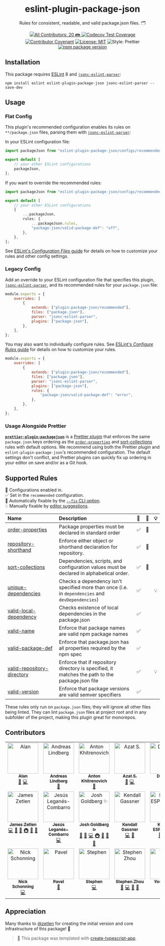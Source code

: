 <h1 align="center">eslint-plugin-package-json</h1>

<p align="center">Rules for consistent, readable, and valid package.json files. 🗂️</p>

<p align="center">
	<a href="#contributors" target="_blank">
<!-- prettier-ignore-start -->
<!-- ALL-CONTRIBUTORS-BADGE:START - Do not remove or modify this section -->
<img alt="All Contributors: 20 👪" src="https://img.shields.io/badge/all_contributors-20_👪-21bb42.svg" />
<!-- ALL-CONTRIBUTORS-BADGE:END -->
<!-- prettier-ignore-end -->
</a>
	<a href="https://codecov.io/gh/JoshuaKGoldberg/eslint-plugin-package-json" target="_blank"><img alt="Codecov Test Coverage" src="https://codecov.io/gh/JoshuaKGoldberg/eslint-plugin-package-json/branch/main/graph/badge.svg"/></a>
	<a href="https://github.com/JoshuaKGoldberg/eslint-plugin-package-json/blob/main/.github/CODE_OF_CONDUCT.md" target="_blank"><img alt="Contributor Covenant" src="https://img.shields.io/badge/code_of_conduct-enforced-21bb42" /></a>
	<a href="https://github.com/JoshuaKGoldberg/eslint-plugin-package-json/blob/main/LICENSE.md" target="_blank"><img alt="License: MIT" src="https://img.shields.io/github/license/JoshuaKGoldberg/eslint-plugin-package-json?color=21bb42"></a>
	<img alt="Style: Prettier" src="https://img.shields.io/badge/style-prettier-21bb42.svg" />
	<a href="https://www.npmjs.com/package/eslint-plugin-package-json"><img alt="npm package version" src="https://img.shields.io/npm/v/eslint-plugin-package-json?color=21bb42" /></a>
</p>

## Installation

This package requires [ESLint](http://eslint.org) 8 and [`jsonc-eslint-parser`](https://github.com/ota-meshi/jsonc-eslint-parser):

```shell
npm install eslint eslint-plugin-package-json jsonc-eslint-parser --save-dev
```

## Usage

### Flat Config

This plugin's recommended configuration enables its rules on `**/package.json` files, parsing them with [`jsonc-eslint-parser`](https://github.com/ota-meshi/jsonc-eslint-parser):

In your ESLint configuration file:

```ts
import packageJson from "eslint-plugin-package-json/configs/recommended";

export default [
	// your other ESLint configurations
	packageJson,
];
```

If you want to override the recommended rules:

```ts
import packageJson from "eslint-plugin-package-json/configs/recommended";

export default [
	// your other ESLint configurations
	{
		...packageJson,
		rules: {
			...packageJson.rules,
			"package-json/valid-package-def": "off",
		},
	},
];
```

See [ESLint's _Configuration Files_ guide](https://eslint.org/docs/latest/use/configure/configuration-files-new) for details on how to customize your rules and other config settings.

### Legacy Config

Add an override to your ESLint configuration file that specifies this plugin, [`jsonc-eslint-parser`](https://github.com/ota-meshi/jsonc-eslint-parser), and its recommended rules for your `package.json` file:

```js
module.exports = {
	overrides: [
		{
			extends: ["plugin:package-json/recommended"],
			files: ["package.json"],
			parser: "jsonc-eslint-parser",
			plugins: ["package-json"],
		},
	],
};
```

You may also want to individually configure rules.
See [ESLint's _Configure Rules_ guide](https://eslint.org/docs/latest/use/configure/rules) for details on how to customize your rules.

```js
module.exports = {
	overrides: [
		{
			extends: ["plugin:package-json/recommended"],
			files: ["package.json"],
			parser: "jsonc-eslint-parser",
			plugins: ["package-json"],
			rules: {
				"package-json/valid-package-def": "error",
			},
		},
	],
};
```

### Usage Alongside Prettier

**[`prettier-plugin-packagejson`](https://github.com/matzkoh/prettier-plugin-packagejson)** is a [Prettier plugin](https://prettier.io/docs/en/plugins) that enforces the same `package.json` keys ordering as the [`order-properties`](docs/rules/order-properties.md) and [sort-collections](docs/rules/sort-collections.md) rules with default options.
We recommend using both the Prettier plugin and `eslint-plugin-package-json`'s recommended configuration.
The default settings don't conflict, and Prettier plugins can quickly fix up ordering in your editor on save and/or as a Git hook.

## Supported Rules

<!-- prettier-ignore-start -->
<!-- begin auto-generated rules list -->

💼 Configurations enabled in.\
✅ Set in the `recommended` configuration.\
🔧 Automatically fixable by the [`--fix` CLI option](https://eslint.org/docs/user-guide/command-line-interface#--fix).\
💡 Manually fixable by [editor suggestions](https://eslint.org/docs/latest/use/core-concepts#rule-suggestions).

| Name                                                                   | Description                                                                                       | 💼 | 🔧 | 💡 |
| :--------------------------------------------------------------------- | :------------------------------------------------------------------------------------------------ | :- | :- | :- |
| [order-properties](docs/rules/order-properties.md)                     | Package properties must be declared in standard order                                             | ✅  | 🔧 |    |
| [repository-shorthand](docs/rules/repository-shorthand.md)             | Enforce either object or shorthand declaration for repository.                                    | ✅  | 🔧 |    |
| [sort-collections](docs/rules/sort-collections.md)                     | Dependencies, scripts, and configuration values must be declared in alphabetical order.           | ✅  | 🔧 |    |
| [unique-dependencies](docs/rules/unique-dependencies.md)               | Checks a dependency isn't specified more than once (i.e. in `dependencies` and `devDependencies`) | ✅  |    | 💡 |
| [valid-local-dependency](docs/rules/valid-local-dependency.md)         | Checks existence of local dependencies in the package.json                                        | ✅  |    |    |
| [valid-name](docs/rules/valid-name.md)                                 | Enforce that package names are valid npm package names                                            | ✅  |    |    |
| [valid-package-def](docs/rules/valid-package-def.md)                   | Enforce that package.json has all properties required by the npm spec                             | ✅  |    |    |
| [valid-repository-directory](docs/rules/valid-repository-directory.md) | Enforce that if repository directory is specified, it matches the path to the package.json file   | ✅  |    | 💡 |
| [valid-version](docs/rules/valid-version.md)                           | Enforce that package versions are valid semver specifiers                                         | ✅  |    |    |

<!-- end auto-generated rules list -->
<!-- prettier-ignore-end -->

These rules only run on `package.json` files; they will ignore all other files being linted.
They can lint `package.json` files at project root and in any subfolder of the project, making this plugin great for monorepos.

## Contributors

<!-- spellchecker: disable -->
<!-- ALL-CONTRIBUTORS-LIST:START - Do not remove or modify this section -->
<!-- prettier-ignore-start -->
<!-- markdownlint-disable -->
<table>
  <tbody>
    <tr>
      <td align="center" valign="top" width="14.28%"><a href="https://alan.norbauer.com"><img src="https://avatars.githubusercontent.com/u/1009?v=4?s=100" width="100px;" alt="Alan"/><br /><sub><b>Alan</b></sub></a><br /><a href="https://github.com/JoshuaKGoldberg/eslint-plugin-package-json/issues?q=author%3Aaltano" title="Bug reports">🐛</a> <a href="https://github.com/JoshuaKGoldberg/eslint-plugin-package-json/commits?author=altano" title="Code">💻</a></td>
      <td align="center" valign="top" width="14.28%"><a href="https://github.com/AndreasLindbergPAF"><img src="https://avatars.githubusercontent.com/u/59874563?v=4?s=100" width="100px;" alt="Andreas Lindberg"/><br /><sub><b>Andreas Lindberg</b></sub></a><br /><a href="https://github.com/JoshuaKGoldberg/eslint-plugin-package-json/issues?q=author%3Aandreaslindbergpaf" title="Bug reports">🐛</a></td>
      <td align="center" valign="top" width="14.28%"><a href="http://technotes.khitrenovich.com/"><img src="https://avatars.githubusercontent.com/u/3424762?v=4?s=100" width="100px;" alt="Anton Khitrenovich"/><br /><sub><b>Anton Khitrenovich</b></sub></a><br /><a href="#ideas-khitrenovich" title="Ideas, Planning, & Feedback">🤔</a></td>
      <td align="center" valign="top" width="14.28%"><a href="https://azat.io"><img src="https://avatars.githubusercontent.com/u/5698350?v=4?s=100" width="100px;" alt="Azat S."/><br /><sub><b>Azat S.</b></sub></a><br /><a href="#ideas-azat-io" title="Ideas, Planning, & Feedback">🤔</a> <a href="https://github.com/JoshuaKGoldberg/eslint-plugin-package-json/commits?author=azat-io" title="Code">💻</a></td>
      <td align="center" valign="top" width="14.28%"><a href="https://davidlj95.com"><img src="https://avatars.githubusercontent.com/u/8050648?v=4?s=100" width="100px;" alt="David LJ"/><br /><sub><b>David LJ</b></sub></a><br /><a href="https://github.com/JoshuaKGoldberg/eslint-plugin-package-json/commits?author=davidlj95" title="Documentation">📖</a></td>
      <td align="center" valign="top" width="14.28%"><a href="http://heggria.site"><img src="https://avatars.githubusercontent.com/u/34475327?v=4?s=100" width="100px;" alt="Heggria"/><br /><sub><b>Heggria</b></sub></a><br /><a href="#ideas-heggria" title="Ideas, Planning, & Feedback">🤔</a></td>
      <td align="center" valign="top" width="14.28%"><a href="https://github.com/Zamiell"><img src="https://avatars.githubusercontent.com/u/5511220?v=4?s=100" width="100px;" alt="James"/><br /><sub><b>James</b></sub></a><br /><a href="https://github.com/JoshuaKGoldberg/eslint-plugin-package-json/commits?author=Zamiell" title="Code">💻</a></td>
    </tr>
    <tr>
      <td align="center" valign="top" width="14.28%"><a href="https://github.com/zetlen"><img src="https://avatars.githubusercontent.com/u/1643758?v=4?s=100" width="100px;" alt="James Zetlen"/><br /><sub><b>James Zetlen</b></sub></a><br /><a href="https://github.com/JoshuaKGoldberg/eslint-plugin-package-json/commits?author=zetlen" title="Code">💻</a> <a href="https://github.com/JoshuaKGoldberg/eslint-plugin-package-json/issues?q=author%3Azetlen" title="Bug reports">🐛</a> <a href="https://github.com/JoshuaKGoldberg/eslint-plugin-package-json/commits?author=zetlen" title="Documentation">📖</a> <a href="#infra-zetlen" title="Infrastructure (Hosting, Build-Tools, etc)">🚇</a> <a href="#maintenance-zetlen" title="Maintenance">🚧</a> <a href="#tool-zetlen" title="Tools">🔧</a></td>
      <td align="center" valign="top" width="14.28%"><a href="https://piranna.github.io/"><img src="https://avatars.githubusercontent.com/u/532414?v=4?s=100" width="100px;" alt="Jesús Leganés-Combarro"/><br /><sub><b>Jesús Leganés-Combarro</b></sub></a><br /><a href="https://github.com/JoshuaKGoldberg/eslint-plugin-package-json/commits?author=piranna" title="Code">💻</a></td>
      <td align="center" valign="top" width="14.28%"><a href="http://www.joshuakgoldberg.com/"><img src="https://avatars.githubusercontent.com/u/3335181?v=4?s=100" width="100px;" alt="Josh Goldberg ✨"/><br /><sub><b>Josh Goldberg ✨</b></sub></a><br /><a href="#tool-JoshuaKGoldberg" title="Tools">🔧</a> <a href="https://github.com/JoshuaKGoldberg/eslint-plugin-package-json/issues?q=author%3AJoshuaKGoldberg" title="Bug reports">🐛</a> <a href="https://github.com/JoshuaKGoldberg/eslint-plugin-package-json/commits?author=JoshuaKGoldberg" title="Code">💻</a> <a href="#infra-JoshuaKGoldberg" title="Infrastructure (Hosting, Build-Tools, etc)">🚇</a> <a href="https://github.com/JoshuaKGoldberg/eslint-plugin-package-json/commits?author=JoshuaKGoldberg" title="Documentation">📖</a> <a href="#maintenance-JoshuaKGoldberg" title="Maintenance">🚧</a> <a href="#ideas-JoshuaKGoldberg" title="Ideas, Planning, & Feedback">🤔</a></td>
      <td align="center" valign="top" width="14.28%"><a href="https://github.com/kendallgassner"><img src="https://avatars.githubusercontent.com/u/15275462?v=4?s=100" width="100px;" alt="Kendall Gassner"/><br /><sub><b>Kendall Gassner</b></sub></a><br /><a href="https://github.com/JoshuaKGoldberg/eslint-plugin-package-json/commits?author=kendallgassner" title="Code">💻</a> <a href="#maintenance-kendallgassner" title="Maintenance">🚧</a></td>
      <td align="center" valign="top" width="14.28%"><a href="https://github.com/KristjanESPERANTO"><img src="https://avatars.githubusercontent.com/u/35647502?v=4?s=100" width="100px;" alt="Kristjan ESPERANTO"/><br /><sub><b>Kristjan ESPERANTO</b></sub></a><br /><a href="#ideas-kristjanesperanto" title="Ideas, Planning, & Feedback">🤔</a> <a href="https://github.com/JoshuaKGoldberg/eslint-plugin-package-json/issues?q=author%3Akristjanesperanto" title="Bug reports">🐛</a> <a href="https://github.com/JoshuaKGoldberg/eslint-plugin-package-json/commits?author=kristjanesperanto" title="Code">💻</a></td>
      <td align="center" valign="top" width="14.28%"><a href="https://github.com/lo1tuma"><img src="https://avatars.githubusercontent.com/u/169170?v=4?s=100" width="100px;" alt="Mathias Schreck"/><br /><sub><b>Mathias Schreck</b></sub></a><br /><a href="#ideas-lo1tuma" title="Ideas, Planning, & Feedback">🤔</a></td>
      <td align="center" valign="top" width="14.28%"><a href="https://github.com/Cellule"><img src="https://avatars.githubusercontent.com/u/4157103?v=4?s=100" width="100px;" alt="Michael &quot;Mike&quot; Ferris"/><br /><sub><b>Michael &quot;Mike&quot; Ferris</b></sub></a><br /><a href="https://github.com/JoshuaKGoldberg/eslint-plugin-package-json/commits?author=cellule" title="Code">💻</a></td>
    </tr>
    <tr>
      <td align="center" valign="top" width="14.28%"><a href="https://github.com/nschonni"><img src="https://avatars.githubusercontent.com/u/1297909?v=4?s=100" width="100px;" alt="Nick Schonning"/><br /><sub><b>Nick Schonning</b></sub></a><br /><a href="https://github.com/JoshuaKGoldberg/eslint-plugin-package-json/commits?author=nschonni" title="Code">💻</a></td>
      <td align="center" valign="top" width="14.28%"><a href="https://github.com/rakleed"><img src="https://avatars.githubusercontent.com/u/19418601?v=4?s=100" width="100px;" alt="Pavel"/><br /><sub><b>Pavel</b></sub></a><br /><a href="#ideas-rakleed" title="Ideas, Planning, & Feedback">🤔</a></td>
      <td align="center" valign="top" width="14.28%"><a href="https://github.com/sirugh"><img src="https://avatars.githubusercontent.com/u/1278869?v=4?s=100" width="100px;" alt="Stephen"/><br /><sub><b>Stephen</b></sub></a><br /><a href="https://github.com/JoshuaKGoldberg/eslint-plugin-package-json/commits?author=sirugh" title="Code">💻</a></td>
      <td align="center" valign="top" width="14.28%"><a href="https://hyoban.cc"><img src="https://avatars.githubusercontent.com/u/38493346?v=4?s=100" width="100px;" alt="Stephen Zhou"/><br /><sub><b>Stephen Zhou</b></sub></a><br /><a href="https://github.com/JoshuaKGoldberg/eslint-plugin-package-json/issues?q=author%3Ahyoban" title="Bug reports">🐛</a> <a href="https://github.com/JoshuaKGoldberg/eslint-plugin-package-json/commits?author=hyoban" title="Code">💻</a> <a href="#ideas-hyoban" title="Ideas, Planning, & Feedback">🤔</a> <a href="https://github.com/JoshuaKGoldberg/eslint-plugin-package-json/commits?author=hyoban" title="Documentation">📖</a></td>
      <td align="center" valign="top" width="14.28%"><a href="https://ota-meshi.github.io/"><img src="https://avatars.githubusercontent.com/u/16508807?v=4?s=100" width="100px;" alt="Yosuke Ota"/><br /><sub><b>Yosuke Ota</b></sub></a><br /><a href="https://github.com/JoshuaKGoldberg/eslint-plugin-package-json/issues?q=author%3Aota-meshi" title="Bug reports">🐛</a> <a href="https://github.com/JoshuaKGoldberg/eslint-plugin-package-json/commits?author=ota-meshi" title="Code">💻</a></td>
      <td align="center" valign="top" width="14.28%"><a href="https://github.com/b3rnhard"><img src="https://avatars.githubusercontent.com/u/10774404?v=4?s=100" width="100px;" alt="b3rnhard"/><br /><sub><b>b3rnhard</b></sub></a><br /><a href="https://github.com/JoshuaKGoldberg/eslint-plugin-package-json/issues?q=author%3Ab3rnhard" title="Bug reports">🐛</a></td>
    </tr>
  </tbody>
</table>

<!-- markdownlint-restore -->
<!-- prettier-ignore-end -->

<!-- ALL-CONTRIBUTORS-LIST:END -->
<!-- spellchecker: enable -->

## Appreciation

Many thanks to [@zetlen](https://github.com/zetlen) for creating the initial version and core infrastructure of this package! 💖

> 💙 This package was templated with [create-typescript-app](https://github.com/JoshuaKGoldberg/create-typescript-app).
